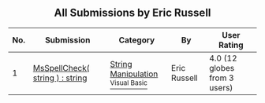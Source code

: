 ﻿<div align="center">

## All Submissions by Eric Russell

</div>

No.  | Submission | Category | By   | User Rating
---- | ---------- | -------- | ---- | -----------
1 | [MsSpellCheck\( string \) : string<br />](https://github.com/Planet-Source-Code/eric-russell-msspellcheck-string-string__1-843) | [String Manipulation<br /><sup>Visual Basic</sup>](../ByCategory/string-manipulation__1-5.md) | Eric Russell | 4.0 (12 globes from 3 users)
